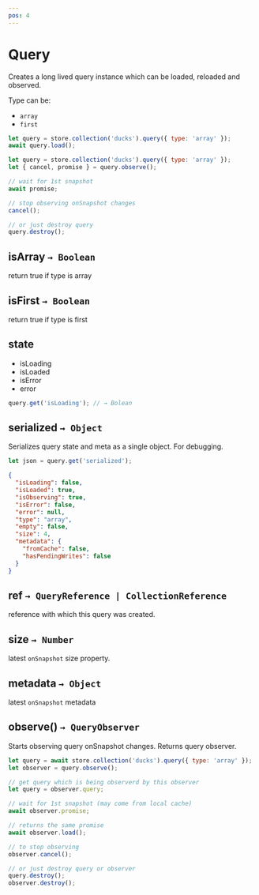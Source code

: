 ```yaml
---
pos: 4
---
```


# Query

Creates a long lived query instance which can be loaded, reloaded and observed.

Type can be:

* `array`
* `first`

``` javascript
let query = store.collection('ducks').query({ type: 'array' });
await query.load();
```

``` javascript
let query = store.collection('ducks').query({ type: 'array' });
let { cancel, promise } = query.observe();

// wait for 1st snapshot
await promise;

// stop observing onSnapshot changes
cancel();

// or just destroy query
query.destroy();
```


## isArray `→ Boolean`

return true if type is array

## isFirst `→ Boolean`

return true if type is first


## state

* isLoading
* isLoaded
* isError
* error

``` javascript
query.get('isLoading'); // → Bolean
```

## serialized `→ Object`

Serializes query state and meta as a single object. For debugging.

``` javascript
let json = query.get('serialized');
```

``` json
{
  "isLoading": false,
  "isLoaded": true,
  "isObserving": true,
  "isError": false,
  "error": null,
  "type": "array",
  "empty": false,
  "size": 4,
  "metadata": {
    "fromCache": false,
    "hasPendingWrites": false
  }
}
```


## ref `→ QueryReference | CollectionReference`

reference with which this query was created.

## size `→ Number`

latest `onSnapshot` size property.


## metadata `→ Object`

latest `onSnapshot` metadata


## observe() `→ QueryObserver`

Starts observing query onSnapshot changes. Returns query observer.

``` javascript
let query = await store.collection('ducks').query({ type: 'array' });
let observer = query.observe();

// get query which is being observerd by this observer
let query = observer.query;

// wait for 1st snapshot (may come from local cache)
await observer.promise;

// returns the same promise
await observer.load();

// to stop observing
observer.cancel();

// or just destroy query or observer
query.destroy();
observer.destroy();
```
